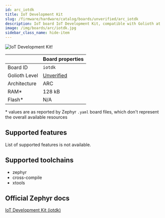 ```yaml
---
id: arc_iotdk
title: IoT Development Kit
slug: /firmware/hardware/catalog/boards/unverified/arc_iotdk
description: IoT board IoT Development Kit, compatible with Golioth at unverified level.
image: /img/boards/arc/iotdk.jpg
sidebar_class_name: hide-item
---
```


[//]: # (This is an auto-generated file, do not edit! Changes to it will be lost upon re-generation)

![IoT Development Kit!](/img/boards/arc/iotdk.jpg "IoT Development Kit")

|                | Board properties     |
| -------------  | -------------------- |
| Board ID       | `iotdk` |
| Golioth Level  | [Unverified](/firmware/hardware#unverified-boards) |
| Architecture   | ARC |
| RAM*           | 128 kB |
| Flash*         | N/A |

\* values are as reported by Zephyr `.yaml` board files, which don't represent the overall available resources



## Supported features

List of supported features is not available.

## Supported toolchains

* zephyr
* cross-compile
* xtools

## Official Zephyr docs

[IoT Development Kit (iotdk)](https://docs.zephyrproject.org/latest/boards/arc/iotdk/doc/index.html)
